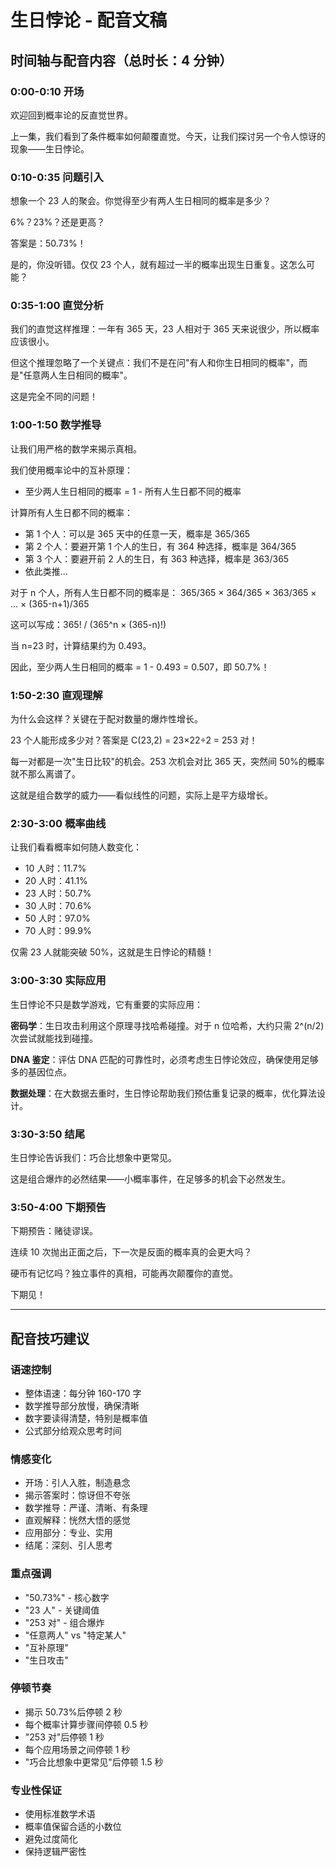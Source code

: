 # 生日悖论 - 配音文稿

## 时间轴与配音内容（总时长：4 分钟）

### 0:00-0:10 开场

欢迎回到概率论的反直觉世界。

上一集，我们看到了条件概率如何颠覆直觉。今天，让我们探讨另一个令人惊讶的现象——生日悖论。

### 0:10-0:35 问题引入

想象一个 23 人的聚会。你觉得至少有两人生日相同的概率是多少？

6%？23%？还是更高？

答案是：50.73%！

是的，你没听错。仅仅 23 个人，就有超过一半的概率出现生日重复。这怎么可能？

### 0:35-1:00 直觉分析

我们的直觉这样推理：一年有 365 天，23 人相对于 365 天来说很少，所以概率应该很小。

但这个推理忽略了一个关键点：我们不是在问"有人和你生日相同的概率"，而是"任意两人生日相同的概率"。

这是完全不同的问题！

### 1:00-1:50 数学推导

让我们用严格的数学来揭示真相。

我们使用概率论中的互补原理：

- 至少两人生日相同的概率 = 1 - 所有人生日都不同的概率

计算所有人生日都不同的概率：

- 第 1 个人：可以是 365 天中的任意一天，概率是 365/365
- 第 2 个人：要避开第 1 个人的生日，有 364 种选择，概率是 364/365
- 第 3 个人：要避开前 2 人的生日，有 363 种选择，概率是 363/365
- 依此类推...

对于 n 个人，所有人生日都不同的概率是：
365/365 × 364/365 × 363/365 × ... × (365-n+1)/365

这可以写成：365! / (365^n × (365-n)!)

当 n=23 时，计算结果约为 0.493。

因此，至少两人生日相同的概率 = 1 - 0.493 = 0.507，即 50.7%！

### 1:50-2:30 直观理解

为什么会这样？关键在于配对数量的爆炸性增长。

23 个人能形成多少对？答案是 C(23,2) = 23×22÷2 = 253 对！

每一对都是一次"生日比较"的机会。253 次机会对比 365 天，突然间 50%的概率就不那么离谱了。

这就是组合数学的威力——看似线性的问题，实际上是平方级增长。

### 2:30-3:00 概率曲线

让我们看看概率如何随人数变化：

- 10 人时：11.7%
- 20 人时：41.1%
- 23 人时：50.7%
- 30 人时：70.6%
- 50 人时：97.0%
- 70 人时：99.9%

仅需 23 人就能突破 50%，这就是生日悖论的精髓！

### 3:00-3:30 实际应用

生日悖论不只是数学游戏，它有重要的实际应用：

**密码学**：生日攻击利用这个原理寻找哈希碰撞。对于 n 位哈希，大约只需 2^(n/2)次尝试就能找到碰撞。

**DNA 鉴定**：评估 DNA 匹配的可靠性时，必须考虑生日悖论效应，确保使用足够多的基因位点。

**数据处理**：在大数据去重时，生日悖论帮助我们预估重复记录的概率，优化算法设计。

### 3:30-3:50 结尾

生日悖论告诉我们：巧合比想象中更常见。

这是组合爆炸的必然结果——小概率事件，在足够多的机会下必然发生。

### 3:50-4:00 下期预告

下期预告：赌徒谬误。

连续 10 次抛出正面之后，下一次是反面的概率真的会更大吗？

硬币有记忆吗？独立事件的真相，可能再次颠覆你的直觉。

下期见！

---

## 配音技巧建议

### 语速控制

- 整体语速：每分钟 160-170 字
- 数学推导部分放慢，确保清晰
- 数字要读得清楚，特别是概率值
- 公式部分给观众思考时间

### 情感变化

- 开场：引人入胜，制造悬念
- 揭示答案时：惊讶但不夸张
- 数学推导：严谨、清晰、有条理
- 直观解释：恍然大悟的感觉
- 应用部分：专业、实用
- 结尾：深刻、引人思考

### 重点强调

- "50.73%" - 核心数字
- "23 人" - 关键阈值
- "253 对" - 组合爆炸
- "任意两人" vs "特定某人"
- "互补原理"
- "生日攻击"

### 停顿节奏

- 揭示 50.73%后停顿 2 秒
- 每个概率计算步骤间停顿 0.5 秒
- "253 对"后停顿 1 秒
- 每个应用场景之间停顿 1 秒
- "巧合比想象中更常见"后停顿 1.5 秒

### 专业性保证

- 使用标准数学术语
- 概率值保留合适的小数位
- 避免过度简化
- 保持逻辑严密性
